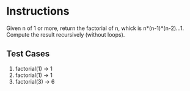 # Instructions  

Given n of 1 or more, return the factorial of n, whick is n*(n-1)*(n-2)...1.  Compute the result recursively (without loops).

  ## Test Cases
  1. factorial(1) -> 1
  2. factorial(1) -> 1
  3. factorial(3) -> 6

